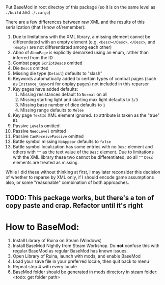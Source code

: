 Put BaseMod in root directoy of this package (so it is on the same level as `./build` and `./.cargo`)

There are a few differences between raw XML and the results of this serialization (that I know of/remember):
1. Due to limitations with the XML library, a missing element cannot be differentiated with an empty element (e.g. `<Desc></Desc>`, `</Desc>`, and `(empty)` are not differentiated among each other)
2. Abno of `AbnoPage` is explicitly demarked using an enum, rather than inferred from the ID
3. Combat page `ScriptDesc`s omitted
4. Die `Desc`s omitted
5. Missing die type (`Detail`) defaults to "slash"
6. Keywords automatically added to certain types of combat pages (such as `Instance_Keyword` for onplay pages) not included in this reparser
7. Key pages have added defaults:
   1. Missing resistances default to `Normal` on all
   2. Missing starting light and starting max light defaults to `3/3`
   3. Missing base number of dice defaults to `1`
   4. Missing range defaults to `Melee`
8. Key page `TextId` XML element ignored. `ID` attribute is taken as the "true" ID.
9. Passive `Level`s omitted
10. Passive `NeedLevel` omitted
11. Passive `CanReceivePassive` omitted
12. Battle symbol missing `NoAppear` defaults to `false`
13. Battle symbol localization has some entries with no `Desc` element and others with `""` as the text value of the `Desc` element. Due to limitations with the XML library these two cannot be differentiated, so all `""` `Desc` elements are treated as missing.

While I did these without thinking at first, I may later reconsider this decision of whether to reparse by XML only, if I should encode game assumptions also, or some "reasonable" combination of both approaches.

## TODO: This package works, but there's a ton of copy paste and crap. Refactor until it's right

# How to BaseMod:

1. Install Library of Ruina on Steam (Windows)
2. Install BaseMod Nightly from Steam Workshop. Do **not** confuse this with regular BaseMod as regular BaseMod has known issues.
3. Open Library of Ruina, launch with mods, and enable BaseMod
4. Load your save file in your preferred locale, then quit back to menu
5. Repeat step 4 with every locale
6. BaseMod folder should be generated in mods directory in steam folder: <todo: get folder path>

